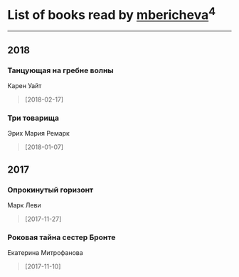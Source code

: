 # List of books read by [mbericheva](http://vk.com/id191788437)<sup>4</sup>
---

## 2018

### Танцующая на гребне волны
Карен Уайт
> [2018-02-17] 


### Три товарища
Эрих Мария Ремарк
> [2018-01-07] 



## 2017

### Опрокинутый горизонт
Марк Леви
> [2017-11-27] 


### Роковая тайна сестер Бронте
Екатерина Митрофанова
> [2017-11-10] 



